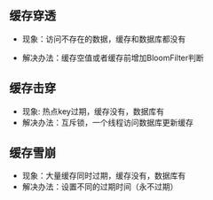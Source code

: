 ## 缓存穿透

- 现象：访问不存在的数据，缓存和数据库都没有

- 解决办法：缓存空值或者缓存前增加BloomFilter判断

## 缓存击穿

- 现象:  热点key过期，缓存没有，数据库有
- 解决办法：互斥锁，一个线程访问数据库更新缓存

## 缓存雪崩

- 现象：大量缓存同时过期，缓存没有，数据库有
- 解决办法：设置不同的过期时间（永不过期）

